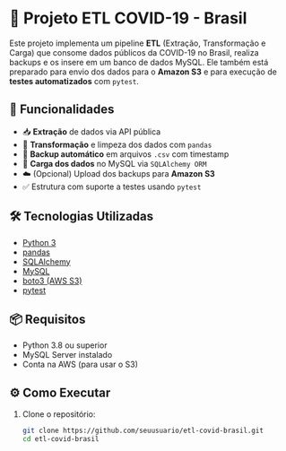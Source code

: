 # 🦠 Projeto ETL COVID-19 - Brasil

Este projeto implementa um pipeline **ETL** (Extração, Transformação e Carga) que consome dados públicos da COVID-19 no Brasil, realiza backups e os insere em um banco de dados MySQL. Ele também está preparado para envio dos dados para o **Amazon S3** e para execução de **testes automatizados** com `pytest`.

## 🔧 Funcionalidades

- 📥 **Extração** de dados via API pública
- 🔄 **Transformação** e limpeza dos dados com `pandas`
- 💾 **Backup automático** em arquivos `.csv` com timestamp
- 🐘 **Carga dos dados** no MySQL via `SQLAlchemy ORM`
- ☁️ (Opcional) Upload dos backups para **Amazon S3**
- ✅ Estrutura com suporte a testes usando `pytest`

## 🛠 Tecnologias Utilizadas

- [Python 3](https://www.python.org/)
- [pandas](https://pandas.pydata.org/)
- [SQLAlchemy](https://www.sqlalchemy.org/)
- [MySQL](https://www.mysql.com/)
- [boto3 (AWS S3)](https://boto3.amazonaws.com/v1/documentation/api/latest/index.html)
- [pytest](https://docs.pytest.org/)

## 📦 Requisitos

- Python 3.8 ou superior
- MySQL Server instalado
- Conta na AWS (para usar o S3)

## ⚙️ Como Executar

1. Clone o repositório:

   ```bash
   git clone https://github.com/seuusuario/etl-covid-brasil.git
   cd etl-covid-brasil
